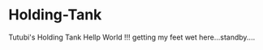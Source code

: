 Holding-Tank
============

Tutubi's Holding Tank
Hellp World !!! getting my feet wet here...standby....
